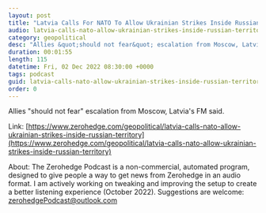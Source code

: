 ```yaml
---
layout: post
title: "Latvia Calls For NATO To Allow Ukrainian Strikes Inside Russian Territory"
audio: latvia-calls-nato-allow-ukrainian-strikes-inside-russian-territory-0
category: geopolitical
desc: "Allies &quot;should not fear&quot; escalation from Moscow, Latvia's FM said."
duration: 00:01:55
length: 115
datetime: Fri, 02 Dec 2022 08:30:00 +0000
tags: podcast
guid: latvia-calls-nato-allow-ukrainian-strikes-inside-russian-territory-0
order: 0
---
```

Allies &quot;should not fear&quot; escalation from Moscow, Latvia's FM said.

Link: [https://www.zerohedge.com/geopolitical/latvia-calls-nato-allow-ukrainian-strikes-inside-russian-territory](https://www.zerohedge.com/geopolitical/latvia-calls-nato-allow-ukrainian-strikes-inside-russian-territory)

About: The Zerohedge Podcast is a non-commercial, automated program, designed to give people a way to get news from Zerohedge in an audio format.  I am actively working on tweaking and improving the setup to create a better listening experience (October 2022).  Suggestions are welcome: [zerohedgePodcast@outlook.com](mailto:zerohedgePodcast@outlook.com)